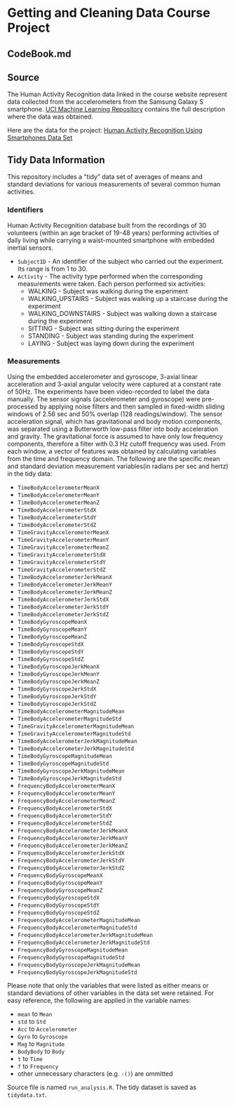 
# Getting and Cleaning Data Course Project
## CodeBook.md


## Source
The Human Activity Recognition data linked in the course website represent data collected from the accelerometers from the Samsung Galaxy S smartphone. [UCI Machine Learning Repository](http://archive.ics.uci.edu/ml/datasets/Human+Activity+Recognition+Using+Smartphones) contains the full description where the data was obtained.

Here are the data for the project: [Human Activity Recognition Using Smartphones Data Set](https://d396qusza40orc.cloudfront.net/getdata%2Fprojectfiles%2FUCI%20HAR%20Dataset.zip)


## Tidy Data Information
This repository includes a "tidy" data set of averages of means and standard deviations for various measurements of several common human activities. 

### Identifiers
Human Activity Recognition database built from the recordings of 30 volunteers (within an age bracket of 19-48 years) performing activities of daily living while carrying a waist-mounted smartphone with embedded inertial sensors.

* ```SubjectID``` -  An identifier of the subject who carried out the experiment. Its range is from 1 to 30.
* ```Activity``` -  The activity type performed when the corresponding measurements were taken. Each person performed six activities:
    + WALKING - Subject was walking during the experiment
    + WALKING_UPSTAIRS - Subject was walking up a staircase during the experiment
    + WALKING_DOWNSTAIRS - Subject was walking down a staircase during the experiment
    + SITTING - Subject was sitting during the experiment
    + STANDING - Subject was standing during the experiment
    + LAYING - Subject was laying down during the experiment

### Measurements
Using the embedded accelerometer and gyroscope, 3-axial linear acceleration and 3-axial angular velocity were captured at a constant rate of 50Hz. The experiments have been video-recorded to label the data manually. The sensor signals (accelerometer and gyroscope) were pre-processed by applying noise filters and then sampled in fixed-width sliding windows of 2.56 sec and 50% overlap (128 readings/window). The sensor acceleration signal, which has gravitational and body motion components, was separated using a Butterworth low-pass filter into body acceleration and gravity. The gravitational force is assumed to have only low frequency components, therefore a filter with 0.3 Hz cutoff frequency was used. From each window, a vector of features was obtained by calculating variables from the time and frequency domain. The following are the specific mean and standard deviation measurement variables(in radians per sec and hertz) in the tidy data:

* ```TimeBodyAccelerometerMeanX```
* ```TimeBodyAccelerometerMeanY```
* ```TimeBodyAccelerometerMeanZ```
* ```TimeBodyAccelerometerStdX```
* ```TimeBodyAccelerometerStdY```
* ```TimeBodyAccelerometerStdZ```
* ```TimeGravityAccelerometerMeanX```
* ```TimeGravityAccelerometerMeanY```
* ```TimeGravityAccelerometerMeanZ```
* ```TimeGravityAccelerometerStdX```
* ```TimeGravityAccelerometerStdY```
* ```TimeGravityAccelerometerStdZ```
* ```TimeBodyAccelerometerJerkMeanX```
* ```TimeBodyAccelerometerJerkMeanY```
* ```TimeBodyAccelerometerJerkMeanZ```
* ```TimeBodyAccelerometerJerkStdX```
* ```TimeBodyAccelerometerJerkStdY```
* ```TimeBodyAccelerometerJerkStdZ```
* ```TimeBodyGyroscopeMeanX```
* ```TimeBodyGyroscopeMeanY```
* ```TimeBodyGyroscopeMeanZ```
* ```TimeBodyGyroscopeStdX```
* ```TimeBodyGyroscopeStdY```
* ```TimeBodyGyroscopeStdZ```
* ```TimeBodyGyroscopeJerkMeanX```
* ```TimeBodyGyroscopeJerkMeanY```
* ```TimeBodyGyroscopeJerkMeanZ```
* ```TimeBodyGyroscopeJerkStdX```
* ```TimeBodyGyroscopeJerkStdY```
* ```TimeBodyGyroscopeJerkStdZ```
* ```TimeBodyAccelerometerMagnitudeMean```
* ```TimeBodyAccelerometerMagnitudeStd```
* ```TimeGravityAccelerometerMagnitudeMean```
* ```TimeGravityAccelerometerMagnitudeStd```
* ```TimeBodyAccelerometerJerkMagnitudeMean```
* ```TimeBodyAccelerometerJerkMagnitudeStd```
* ```TimeBodyGyroscopeMagnitudeMean```
* ```TimeBodyGyroscopeMagnitudeStd```
* ```TimeBodyGyroscopeJerkMagnitudeMean```
* ```TimeBodyGyroscopeJerkMagnitudeStd```
* ```FrequencyBodyAccelerometerMeanX```
* ```FrequencyBodyAccelerometerMeanY```
* ```FrequencyBodyAccelerometerMeanZ```
* ```FrequencyBodyAccelerometerStdX```
* ```FrequencyBodyAccelerometerStdY```
* ```FrequencyBodyAccelerometerStdZ```
* ```FrequencyBodyAccelerometerJerkMeanX```
* ```FrequencyBodyAccelerometerJerkMeanY```
* ```FrequencyBodyAccelerometerJerkMeanZ```
* ```FrequencyBodyAccelerometerJerkStdX```
* ```FrequencyBodyAccelerometerJerkStdY```
* ```FrequencyBodyAccelerometerJerkStdZ```
* ```FrequencyBodyGyroscopeMeanX```
* ```FrequencyBodyGyroscopeMeanY```
* ```FrequencyBodyGyroscopeMeanZ```
* ```FrequencyBodyGyroscopeStdX```
* ```FrequencyBodyGyroscopeStdY```
* ```FrequencyBodyGyroscopeStdZ```
* ```FrequencyBodyAccelerometerMagnitudeMean```
* ```FrequencyBodyAccelerometerMagnitudeStd```
* ```FrequencyBodyAccelerometerJerkMagnitudeMean```
* ```FrequencyBodyAccelerometerJerkMagnitudeStd```
* ```FrequencyBodyGyroscopeMagnitudeMean```
* ```FrequencyBodyGyroscopeMagnitudeStd```
* ```FrequencyBodyGyroscopeJerkMagnitudeMean```
* ```FrequencyBodyGyroscopeJerkMagnitudeStd```

Please note that only the variables that were listed as either means or standard deviations of other variables in the data set were retained. For easy reference, the following are applied in the variable names:

* ```mean``` to ```Mean```
* ```std``` to ```Std```
* ```Acc``` to ```Accelerometer```
* ```Gyro``` to ```Gyroscope```
* ```Mag``` to ```Magnitude```
* ```BodyBody``` to ```Body```
* ```t``` to ```Time```
* ```f``` to ```Frequency```
* other unnecessary characters (e.g. ```-()```) are ommitted


Source file is named ```run_analysis.R```. The tidy dataset is saved as ```tidydata.txt```.
